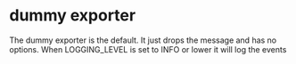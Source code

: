 # dummy exporter

The dummy exporter is the default. It just drops the message and has no options. When LOGGING_LEVEL is set to INFO or lower it will log the events
